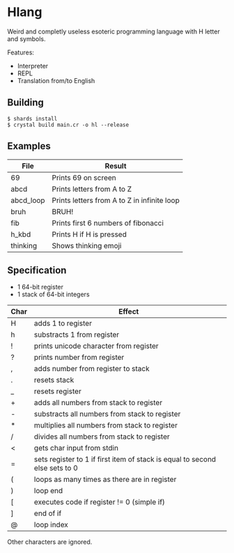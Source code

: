 # Hlang
Weird and completly useless esoteric programming language with H letter and symbols.

Features:
- Interpreter
- REPL
- Translation from/to English

## Building
```
$ shards install
$ crystal build main.cr -o hl --release
```

## Examples
| File      | Result                                      |
|-----------|---------------------------------------------|
| 69        | Prints 69 on screen                         |
| abcd      | Prints letters from A to Z                  |
| abcd_loop | Prints letters from A to Z in infinite loop |
| bruh      | BRUH!                                       |
| fib       | Prints first 6 numbers of fibonacci         |
| h_kbd     | Prints H if H is pressed                    |
| thinking  | Shows thinking emoji                        |

## Specification

- 1 64-bit register
- 1 stack of 64-bit integers

| Char | Effect                                                                      |
|------|-----------------------------------------------------------------------------|
| H    | adds 1 to register                                                          |
| h    | substracts 1 from register                                                  |
| !    | prints unicode character from register                                      |
| ?    | prints number from register                                                 |
| ,    | adds number from register to stack                                          |
| .    | resets stack                                                                |
| _    | resets register                                                             |
| +    | adds all numbers from stack to register                                     |
| -    | substracts all numbers from stack to register                               |
| *    | multiplies all numbers from stack to register                               |
| /    | divides all numbers from stack to register                                  |
| <    | gets char input from stdin                                                  |
| =    | sets register to 1 if first item of stack is equal to second else sets to 0 |
| (    | loops as many times as there are in register                                |
| )    | loop end                                                                    |
| [    | executes code if register != 0 (simple if)                                  |
| ]    | end of if                                                                   |
| @    | loop index                                                                  |

Other characters are ignored.